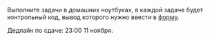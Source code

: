 Выполните задачи в домашних ноутбуках, в каждой задаче будет контрольный код, вывод которого нужно ввести в [форму](https://goo.gl/forms/ipaCt677z0bdohRv2).

Дедлайн по сдаче: 23:00 11 ноября.
